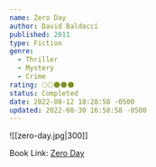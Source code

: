 ```yaml
---
name: Zero Day
author: David Baldacci
published: 2011
type: Fiction
genre:
  - Thriller
  - Mystery
  - Crime
rating: 🌕🌕🌑🌑🌑
status: Completed
date: 2022-08-12 18:28:58 -0500
updated: 2022-08-30 16:58:58 -0500
---
```


![[zero-day.jpg|300]]

Book Link: [Zero Day](https://www.goodreads.com/en/book/show/11007587)
